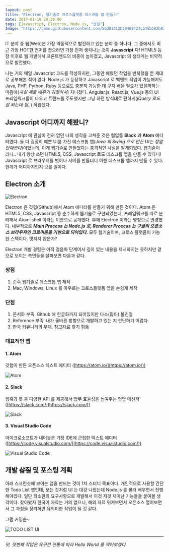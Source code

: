 ```yaml
---
layout: post
title: "Electron, 웹기술로 크로스플랫폼 데스크톱 앱 만들기"
date: 2017-01-19 20:20:00
tags: [Javascript, Electron, Node.js, "삽질"]
Image: "https://camo.githubusercontent.com/5dd01312b30468423cb45b582b83773f5a9019bb/687474703a2f2f656c656374726f6e2e61746f6d2e696f2f696d616765732f656c656374726f6e2d6c6f676f2e737667"
---
```


IT 분야 중 웹(Web)은 가장 역동적으로 발전하고 있는 분야 중 하나다. 그 중에서도 최근 가장 HOT한 언어를 꼽으라면 가장 먼저 생각나는 것이 **Javascript** 다! HTML5 등장 이후로 웹 개발에서 프론트엔드의 비중이 높아졌고, Javascript 의 생태계는 비약적으로 발전했다. 

나는 거의 매일 Javascript 코드를 작성하지만, 그동안 해왔던 작업을 반복했을 뿐 제대로 공부해본 적이 없다. Node.js 가 등장하고 Javascript 로 백엔드 작업이 가능해져도 Java, PHP, Python, Ruby 등으로도 충분히 가능한 데 구지 배울 필요가 있을까하는 마음에(*사실 새로 배우기 귀찮아서*) 지나쳤다. Angular.js, React.js, Vue.js 등의 UI 프레임워크들이 나오고 트렌드를 주도했지만 그냥 하던 방식대로 편하게(*jQuery 로도 잘 되는데 뭘..*) 작업했다.

## Javascript 어디까지 해봤니?

Javascript 에 관심이 전혀 없던 나의 생각을 고쳐준 것은 협업툴 **Slack** 과 **Atom** 에디터였다. 둘 다 굉장히 예쁜 UI를 가진 데스크톱 앱(*Java 의  Swing 으로 만든 UI는 정말 안예쁘다*)이었는데, 이게 웹기술로 만들었다는 충격적인 사실을 알게되었다. 웹기술이라니.. 내가 항상 쓰던 HTML5, CSS, Javascript 로도 데스크톱 앱을 만들 수 있다니! Javascript 로 브라우저를 벗어나 서버를 만들더니 이젠 데스크톱 앱까지 만들 수 있다. 한계가 어디까지인지 모를 일이다.

## Electron 소개

![][electron]

Electron 은 깃헙(Github)에서 Atom 에디터를 만들기 위해 만든 것이다. Atom 은 HTML5, CSS, Javascript 등 순수하게 웹기술로 구현되었는데, 프레임워크를 따로 분리해서  Atom-shell 이라는 이름으로 공개했다. 후에 Electron 이라는 명칭으로 변경했다. 내부적으로 ***Main Process 는 Node.js 로, Renderer Process 는 구글의 오픈소스 브라우져인 크로미움을 기반으로 되어있다.*** 모두 웹기술이며, 크로스 플랫폼이 가능한 스택이다. 멋지지 않은가?

Electron 개발 경험은 아직 걸음마 단계여서 깊이 있는 내용을 제시하지는 못하지만 겉으로 보이는 측면들을 살펴보면 다음과 같다.

### 장점
1. 순수 웹기술로 데스크톱 앱 제작
2. Mac, Windows, Linux 를 아우르는 크로스플랫폼 앱을 손쉽게 제작

### 단점
1. 문서화 부족. Github 에 한글화까지 되어있지만 다소(많이) 불친절
2. Reference 부족. 내가 올바른 방향으로 개발하고 있는 지 판단하기 어렵다.
3. 한국 커뮤니티의 부재. 참고자료 찾기 힘듦

### 대표적인 앱

#### 1. Atom
깃헙이 만든 오픈소스 텍스트 에디터
([https://atom.io/](https://atom.io/))

![][atom]

#### 2. Slack
웹훅과 봇 등 다양한 API 를 제공해서 업무 효율성을 높여주는 협업 메신저
([https://slack.com/](https://slack.com/))

![][slack]

#### 3. Visual Studio Code
마이크로소프트가 내어놓은 가장 IDE에 근접한 텍스트 에디터
([https://code.visualstudio.com/](https://code.visualstudio.com/))

![][vs-code]


## 개발 ~~삽질~~ 및 포스팅 계획

아래 스크린샷에 보이는 앱을 만드는 것이 1차 스터디 목표이다. 개인적으로 사용할 간단한 Todo List 앱인데, 보는 것처럼 UI 는 대강 나왔는데 Node.js 를 몰라 배우면서 진행해야겠다. 일단 최소한의 요구사항으로 개발해서 이것 저것 재미난 기능들을 붙여볼 생각이다. 찾아봤자 한국어 자료는 거의 없으니, 해외 자료 뒤져보면서 오픈소스 열어보면서 그 과정을 정리하면 유의미한 작업이 될 것 같다. 

그럼 커밍순~

![][todo-list]


---

*덧. 첫번째 작업은 유구한 전통에 따라 Hello World 를 찍어보겠다*


[electron]:	https://camo.githubusercontent.com/5dd01312b30468423cb45b582b83773f5a9019bb/687474703a2f2f656c656374726f6e2e61746f6d2e696f2f696d616765732f656c656374726f6e2d6c6f676f2e737667 "Electron"
[atom]: https://cdn-business.discourse.org/uploads/github_atom/487/cda7a1c2ac02fd3d.png "Atom"
[slack]: https://inteamwetrust.files.wordpress.com/2016/05/slack-logo.jpg "Slack"
[vs-code]: http://2434zd29misd3e4a4f1e73ki.wpengine.netdna-cdn.com/wp-content/uploads/2015/05/VS_rgb_Purple_D-800x227.png "Visual Studio Code"
[todo-list]: /public/images/posts/2017-01-19-introducing-electron/todo-list.png "TODO LIST UI"